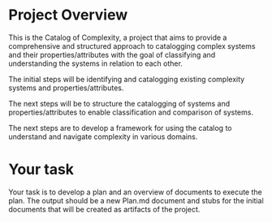 # Project Overview

This is the Catalog of Complexity, a project that aims to provide a comprehensive and structured approach to catalogging complex systems and their properties/attributes with the goal of classifying and understanding the systems in relation to each other.

The initial steps will be identifying and catalogging existing complexity systems and properties/attributes.

The next steps will be to structure the catalogging of systems and properties/attributes to enable classification and comparison of systems.

The next steps are to develop a framework for using the catalog to understand and navigate complexity in various domains.

# Your task

Your task is to develop a plan and an overview of documents to execute the plan. The output should be a new Plan.md document and stubs for the initial documents that will be created as artifacts of the project.
